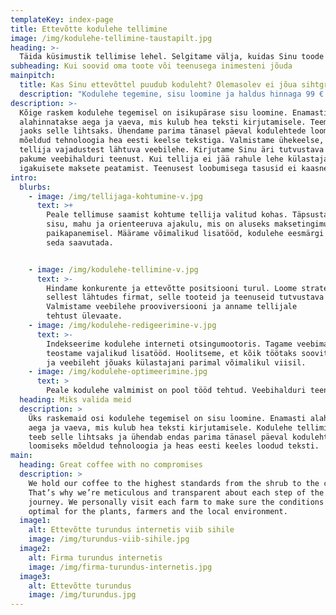 ```yaml
---
templateKey: index-page
title: Ettevõtte kodulehe tellimine
image: /img/kodulehe-tellimine-taustapilt.jpg
heading: >-
  Täida küsimustik tellimise lehel. Selgitame välja, kuidas Sinu toode või teenus inimesteni viia.
subheading: Kui soovid oma toote või teenusega inimesteni jõuda
mainpitch:
  title: Kas Sinu ettevõttel puudub koduleht? Olemasolev ei jõua sihtgrupini?
  description: "Kodulehe tegemine, sisu loomine ja haldus hinnaga 99 € kuus."
description: >-
  Kõige raskem kodulehe tegemisel on isikupärase sisu loomine. Enamasti
  alahinnatakse aega ja vaeva, mis kulub hea teksti kirjutamisele. Teeme tellija
  jaoks selle lihtsaks. Ühendame parima tänasel päeval kodulehtede loomiseks
  mõeldud tehnoloogia hea eesti keelse tekstiga. Valmistame ühekeelse,
  tellija vajadustest lähtuva veebilehe. Kirjutame Sinu äri tutvustava teksti ja
  pakume veebihalduri teenust. Kui tellija ei jää rahule lehe külastajate arvuga, pakume
  igakuisete maksete peatamist. Teenusest loobumisega tasusid ei kaasne.
intro:
  blurbs:
    - image: /img/tellijaga-kohtumine-v.jpg
      text: >+
        Peale tellimuse saamist kohtume tellija valitud kohas. Täpsustame tööde
        sisu, mahu ja orienteeruva ajakulu, mis on aluseks maksetingimuste
        paikapanemisel. Määrame võimalikud lisatööd, kodulehe eesmärgi ja kuidas
        seda saavutada.


    - image: /img/kodulehe-tellimine-v.jpg
      text: >-
        Hindame konkurente ja ettevõtte positsiooni turul. Loome strateegia ja
        sellest lähtudes firmat, selle tooteid ja teenuseid tutvustava teksti.
        Valmistame veebilehe prooviversiooni ja anname tellijale
        tehtust ülevaate.
    - image: /img/kodulehe-redigeerimine-v.jpg
      text: >-
        Indekseerime kodulehe interneti otsingumootoris. Tagame veebimajutuse, domeeni ning
        teostame vajalikud lisatööd. Hoolitseme, et kõik töötaks soovitud moel
        ja veebileht jõuaks külastajani parimal võimalikul viisil.
    - image: /img/kodulehe-optimeerimine.jpg
      text: >
        Peale kodulehe valmimist on pool tööd tehtud. Veebihalduri teenus tagab kodulehe toimimise. Redigeerime ja optimeerime veebilehte lähtudes tellija vajadustest ja külastatavuse statistikast. Nii jätad konkurendid varju.
  heading: Miks valida meid
  description: >
    Üks raskemaid osi kodulehe tegemisel on sisu loomine. Enamasti alahinnatakse
    aega ja vaeva, mis kulub hea teksti kirjutamisele. Kodulehe tellimise teenus
    teeb selle lihtsaks ja ühendab endas parima tänasel päeval kodulehtede
    loomiseks mõeldud tehnoloogia ja heas eesti keeles loodud teksti.
main:
  heading: Great coffee with no compromises
  description: >
    We hold our coffee to the highest standards from the shrub to the cup.
    That’s why we’re meticulous and transparent about each step of the coffee’s
    journey. We personally visit each farm to make sure the conditions are
    optimal for the plants, farmers and the local environment.
  image1:
    alt: Ettevõtte turundus internetis viib sihile
    image: /img/turundus-viib-sihile.jpg
  image2:
    alt: Firma turundus internetis
    image: /img/firma-turundus-internetis.jpg
  image3:
    alt: Ettevõtte turundus
    image: /img/turundus.jpg
---
```


